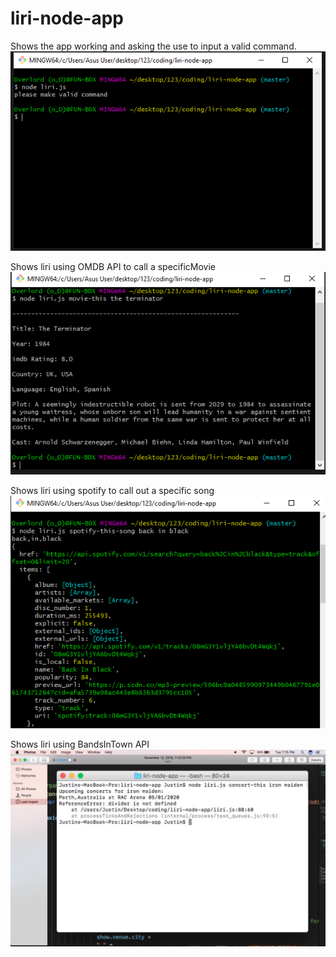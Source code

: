 # liri-node-app
Shows the app working and asking the use to input a valid command.
![](images/node%20liri.PNG)


Shows liri using OMDB API to call a specificMovie
![](images/liri-omdb%20example.PNG)


Shows liri using spotify to call out a specific song
![](images/liri-spotify-example.PNG)


Shows liri using BandsInTown API
![](images/BandsInTown.png)
